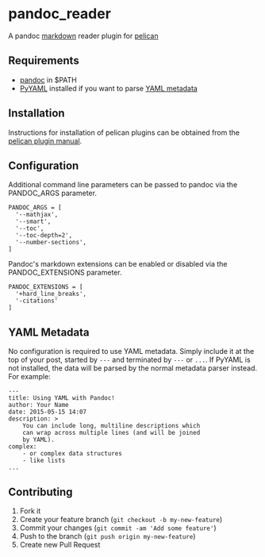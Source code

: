 pandoc_reader
=============

A pandoc [markdown] reader plugin for [pelican]


Requirements
------------

  - [pandoc] in $PATH
  - [PyYAML] installed if you want to parse [YAML metadata]

Installation
------------

Instructions for installation of pelican plugins can be obtained from the [pelican plugin manual](https://github.com/getpelican/pelican-plugins/blob/master/Readme.rst).


Configuration
-------------

Additional command line parameters can be passed to pandoc via the PANDOC_ARGS parameter.

    PANDOC_ARGS = [
      '--mathjax',
      '--smart',
      '--toc',
      '--toc-depth=2',
      '--number-sections',
    ]

Pandoc's markdown extensions can be enabled or disabled via the
PANDOC_EXTENSIONS parameter.

    PANDOC_EXTENSIONS = [
      '+hard_line_breaks',
      '-citations'
    ]


YAML Metadata
-------------

No configuration is required to use YAML metadata. Simply include it at the top
of your post, started by `---` and terminated by `---` or `...`. If PyYAML is
not installed, the data will be parsed by the normal metadata parser instead.
For example:

    ---
    title: Using YAML with Pandoc!
    author: Your Name
    date: 2015-05-15 14:07
    description: >
        You can include long, multiline descriptions which
        can wrap across multiple lines (and will be joined
        by YAML).
    complex:
        - or complex data structures
        - like lists
    ...

Contributing
------------

1. Fork it
2. Create your feature branch (`git checkout -b my-new-feature`)
3. Commit your changes (`git commit -am 'Add some feature'`)
4. Push to the branch (`git push origin my-new-feature`)
5. Create new Pull Request


[markdown]: http://daringfireball.net/projects/markdown/
[pandoc]: http://johnmacfarlane.net/pandoc/
[pelican]: http://getpelican.com
[PyYAML]: http://pyyaml.org/
[YAML metadata]: http://pandoc.org/README.html#extension-yaml_metadata_block